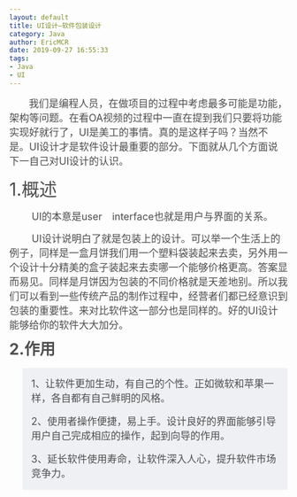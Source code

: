 ```yaml
---
layout: default
title: UI设计—软件包装设计
category: Java
author: EricMCR
date: 2019-09-27 16:55:33
tags:
- Java
- UI
---
```

<p><span style="color: rgb(77, 77, 77); font-family: &quot;Microsoft YaHei&quot;, &quot;SF Pro Display&quot;, Roboto, Noto, Arial, &quot;PingFang SC&quot;, sans-serif; font-size: 18px;">&nbsp; &nbsp; &nbsp; &nbsp;我们是编程人员，在做项目的过程中考虑最多可能是功能，架构等问题。在看OA视频的过程中一直在提到我们只要将功能实现好就行了，UI是美工的事情。真的是这样子吗？当然不是。UI设计才是软件设计最重要的部分。下面就从几个方面说下一自己对UI设计的认识。</span><br></p><p><font color="#4d4d4d" face="Microsoft YaHei, SF Pro Display, Roboto, Noto, Arial, PingFang SC, sans-serif" size="6">1.概述</font></p><p><font color="#4d4d4d" face="Microsoft YaHei, SF Pro Display, Roboto, Noto, Arial, PingFang SC, sans-serif"><span style="font-size: 18px;">&nbsp; &nbsp; &nbsp; &nbsp; UI的本意是user　interface也就是用户与界面的关系。</span></font></p><p><font color="#4d4d4d" face="Microsoft YaHei, SF Pro Display, Roboto, Noto, Arial, PingFang SC, sans-serif"><span style="font-size: 18px;">&nbsp; &nbsp; &nbsp; &nbsp; UI设计说明白了就是包装上的设计。可以举一个生活上的例子，同样是一盒月饼我们用一个塑料袋装起来去卖，另外用一个设计十分精美的盒子装起来去卖哪一个能够价格更高。答案显而易见。同样是月饼因为包装的不同价格就是天差地别。所以我们可以看到一些传统产品的制作过程中，经营者们都已经意识到包装的重要性。来对比软件这一部分也是同样的。好的UI设计能够给你的软件大大加分。</span></font></p><h1 style="box-sizing: border-box; outline: 0px; margin-top: 8px; margin-bottom: 16px; font-size: 28px; font-family: &quot;Microsoft YaHei&quot;, &quot;SF Pro Display&quot;, Roboto, Noto, Arial, &quot;PingFang SC&quot;, sans-serif; color: rgb(79, 79, 79); line-height: 36px; overflow-wrap: break-word;">2.作用</h1><blockquote style="box-sizing: border-box; outline: 0px; margin-bottom: 24px; padding-top: 16px; padding-right: 16px; padding-left: 16px; border-width: initial; border-style: none; background: rgb(238, 240, 244); overflow: auto; overflow-wrap: break-word; word-break: normal; color: rgb(51, 51, 51); font-family: -apple-system, &quot;SF UI Text&quot;, Arial, &quot;PingFang SC&quot;, &quot;Hiragino Sans GB&quot;, &quot;Microsoft YaHei&quot;, &quot;WenQuanYi Micro Hei&quot;, sans-serif, SimHei, SimSun; font-size: 14px;"><p style="box-sizing: border-box; outline: 0px; margin-top: 0px; margin-bottom: 16px; font-family: &quot;Microsoft YaHei&quot;, &quot;SF Pro Display&quot;, Roboto, Noto, Arial, &quot;PingFang SC&quot;, sans-serif; font-size: 16px; color: rgb(79, 79, 79); line-height: 26px; overflow-x: auto; overflow-wrap: break-word;"><span style="box-sizing: border-box; outline: 0px; overflow-wrap: break-word; font-size: 18px;">1、让软件更加生动，有自己的个性。正如微软和苹果一样，各自都有自己鲜明的风格。</span></p><p style="box-sizing: border-box; outline: 0px; margin-top: 0px; margin-bottom: 16px; font-family: &quot;Microsoft YaHei&quot;, &quot;SF Pro Display&quot;, Roboto, Noto, Arial, &quot;PingFang SC&quot;, sans-serif; font-size: 16px; color: rgb(79, 79, 79); line-height: 26px; overflow-x: auto; overflow-wrap: break-word;"><span style="box-sizing: border-box; outline: 0px; overflow-wrap: break-word; font-size: 18px;">2、使用者操作便捷，易上手。设计良好的界面能够引导用户自己完成相应的操作，起到向导的作用。</span></p><p style="box-sizing: border-box; outline: 0px; margin-top: 0px; margin-bottom: 16px; font-family: &quot;Microsoft YaHei&quot;, &quot;SF Pro Display&quot;, Roboto, Noto, Arial, &quot;PingFang SC&quot;, sans-serif; font-size: 16px; color: rgb(79, 79, 79); line-height: 26px; overflow-x: auto; overflow-wrap: break-word;"><span style="box-sizing: border-box; outline: 0px; overflow-wrap: break-word; font-size: 18px;">3、延长软件使用寿命，让软件深入人心，提升软件市场竞争力。</span></p></blockquote>